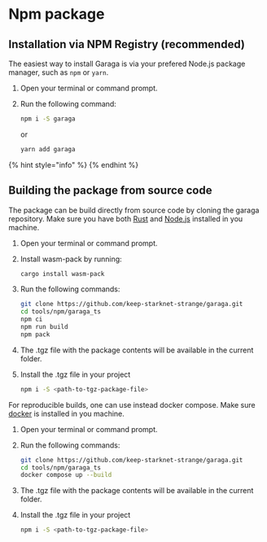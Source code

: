 # Npm package

## Installation via NPM Registry (recommended)

The easiest way to install Garaga is via your prefered Node.js package manager, such as `npm` or `yarn`.

1. Open your terminal or command prompt.
2. Run the following command:

    ```bash
    npm i -S garaga
    ```

    or

    ```bash
    yarn add garaga
    ```

{% hint style="info" %}
{% endhint %}

## Building the package from source code

The package can be build directly from source code by cloning the garaga repository. Make sure you have both [Rust](https://www.rust-lang.org/tools/install) and [Node.js](https://nodejs.org/en/learn/getting-started/how-to-install-nodejs) installed in you machine.

1. Open your terminal or command prompt.
2. Install wasm-pack by running:
    ```bash
    cargo install wasm-pack
    ```
3. Run the following commands:

    ```bash
    git clone https://github.com/keep-starknet-strange/garaga.git
    cd tools/npm/garaga_ts
    npm ci
    npm run build
    npm pack
    ```
4. The .tgz file with the package contents will be available in the current folder.
5. Install the .tgz file in your project
    ```bash
    npm i -S <path-to-tgz-package-file>
    ```

For reproducible builds, one can use instead docker compose. Make sure [docker](https://docs.docker.com/engine/install/) is installed in you machine.

1. Open your terminal or command prompt.
2.  Run the following commands:

    ```bash
    git clone https://github.com/keep-starknet-strange/garaga.git
    cd tools/npm/garaga_ts
    docker compose up --build
    ```
3. The .tgz file with the package contents will be available in the current folder.
4. Install the .tgz file in your project
    ```bash
    npm i -S <path-to-tgz-package-file>
    ```
